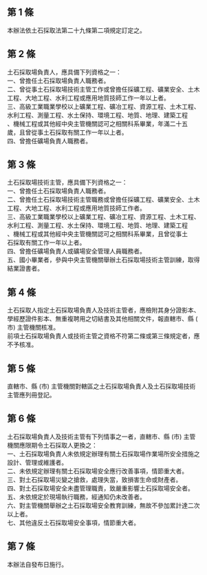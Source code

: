 第 1 條
-------
本辦法依土石採取法第二十九條第二項規定訂定之。

第 2 條
-------
土石採取場負責人，應具備下列資格之一：  
一、曾擔任土石採取場負責人職務者。  
二、曾從事土石採取場技術主管工作或曾擔任採礦工程、礦業安全、土木  
    工程、大地工程、水利工程或應用地質技師工作一年以上者。  
三、高級工業職業學校以上礦業工程、礦冶工程、資源工程、土木工程、  
    水利工程、測量工程、水土保持、環境工程、地質、地理、建築工程  
    、機械工程或其他經中央主管機關認可之相關科系畢業，年滿二十五  
    歲，且曾從事土石採取有關工作一年以上者。  
四、曾擔任礦場負責人職務者。

第 3 條
-------
土石採取場技術主管，應具備下列資格之一：  
一、曾擔任土石採取場負責人職務者。  
二、曾擔任土石採取場技術主管職務或曾擔任採礦工程、礦業安全、土木  
    工程、大地工程、水利工程或應用地質技師工作者。  
三、高級工業職業學校以上礦業工程、礦冶工程、資源工程、土木工程、  
    水利工程、測量工程、水土保持、環境工程、地質、地理、建築工程  
    、機械工程或其他經中央主管機關認可之相關科系畢業，且曾從事土  
    石採取有關工作一年以上者。  
四、曾擔任礦場負責人或礦場安全管理人員職務者。  
五、國小畢業者，參與中央主管機關舉辦土石採取場技術主管訓練，取得  
    結業證書者。

第 4 條
-------
土石採取人指定土石採取場負責人及技術主管者，應檢附其身分證影本、  
學經歷證件影本、無重複聘用之切結書及其他相關文件，報直轄市、縣 (  
市) 主管機關核准。  
前項土石採取場負責人或技術主管之資格不符第二條或第三條規定者，應  
不予核准。

第 5 條
-------
直轄市、縣 (市) 主管機關對轄區之土石採取場負責人及土石採取場技術  
主管應列冊登記。

第 6 條
-------
土石採取場負責人及技術主管有下列情事之一者，直轄市、縣 (市) 主管  
機關應限期令土石採取人更換之：  
一、土石採取場負責人未依規定辦理有關土石採取場作業場所安全措施之  
    設計、管理或維護者。  
二、未依規定辦理有關土石採取場安全應行改善事項，情節重大者。  
三、對土石採取場災變之搶救，處理失當，致損害生命或財產者。  
四、對土石採取場安全未盡管理職責，致嚴重影響土石採取場安全者。  
五、未依規定於現場執行職務，經通知仍未改善者。  
六、對主管機關舉辦之土石採取場安全教育訓練，無故不參加累計達二次  
    以上者。  
七、其他違反土石採取場安全事項，情節重大者。

第 7 條
-------
本辦法自發布日施行。

